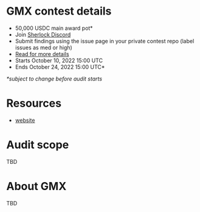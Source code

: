 # GMX contest details

- 50,000 USDC main award pot\*
- Join [Sherlock Discord](https://discord.gg/MABEWyASkp)
- Submit findings using the issue page in your private contest repo (label issues as med or high)
- [Read for more details](https://docs.sherlock.xyz/audits/watsons)
- Starts October 10, 2022 15:00 UTC
- Ends October 24, 2022 15:00 UTC\*

_\*subject to change before audit starts_

# Resources

- [website](https://gmx.io/#/)

# Audit scope

TBD

# About GMX

TBD
